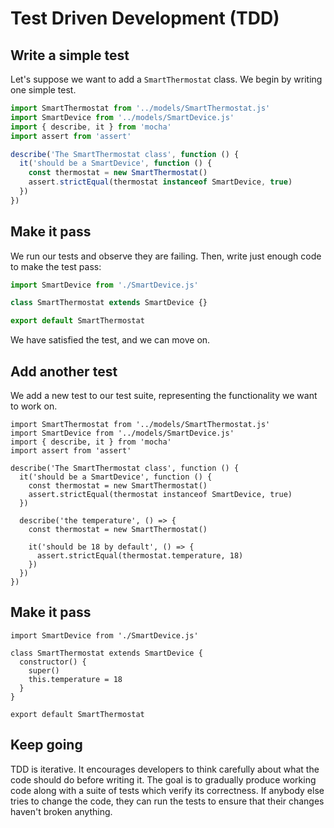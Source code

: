 # Test Driven Development (TDD)

<Vimeo id="933685989" />

## Write a simple test

Let's suppose we want to add a `SmartThermostat` class. We begin by writing one
simple test.

```js
import SmartThermostat from '../models/SmartThermostat.js'
import SmartDevice from '../models/SmartDevice.js'
import { describe, it } from 'mocha'
import assert from 'assert'

describe('The SmartThermostat class', function () {
  it('should be a SmartDevice', function () {
    const thermostat = new SmartThermostat()
    assert.strictEqual(thermostat instanceof SmartDevice, true)
  })
})
```

## Make it pass

We run our tests and observe they are failing. Then, write just enough code to
make the test pass:

```js
import SmartDevice from './SmartDevice.js'

class SmartThermostat extends SmartDevice {}

export default SmartThermostat
```

We have satisfied the test, and we can move on.

## Add another test

We add a new test to our test suite, representing the functionality we want to
work on.

```js{12-18}
import SmartThermostat from '../models/SmartThermostat.js'
import SmartDevice from '../models/SmartDevice.js'
import { describe, it } from 'mocha'
import assert from 'assert'

describe('The SmartThermostat class', function () {
  it('should be a SmartDevice', function () {
    const thermostat = new SmartThermostat()
    assert.strictEqual(thermostat instanceof SmartDevice, true)
  })

  describe('the temperature', () => {
    const thermostat = new SmartThermostat()

    it('should be 18 by default', () => {
      assert.strictEqual(thermostat.temperature, 18)
    })
  })
})
```

## Make it pass

```js{4-7}
import SmartDevice from './SmartDevice.js'

class SmartThermostat extends SmartDevice {
  constructor() {
    super()
    this.temperature = 18
  }
}

export default SmartThermostat
```

## Keep going

TDD is iterative. It encourages developers to think carefully about what the
code should do before writing it. The goal is to gradually produce working code
along with a suite of tests which verify its correctness. If anybody else tries
to change the code, they can run the tests to ensure that their changes haven't
broken anything.
